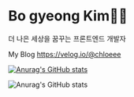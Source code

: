 # Bo gyeong Kim👩‍💻
더 나은 세상을 꿈꾸는 프론트엔드 개발자

My Blog
https://velog.io/@chloeee

[![Anurag's GitHub stats](https://github-readme-stats.vercel.app/api?username=bokim1004)](https://github.com/anuraghazra/github-readme-stats)

![Anurag's GitHub stats](https://github-readme-stats.vercel.app/api?username=anuraghazra&show_icons=true)
